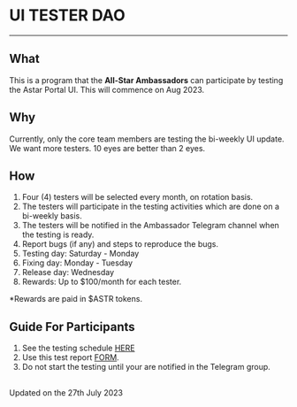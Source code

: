 # UI TESTER DAO

---
## What
This is a program that the **All-Star Ambassadors** can participate by testing the Astar Portal UI. This will commence on Aug 2023.

## Why
Currently, only the core team members are testing the bi-weekly UI update. We want more testers. 10 eyes are better than 2 eyes.

## How
1. Four (4) testers will be selected every month, on rotation basis.
2. The testers will participate in the testing activities which are done on a bi-weekly basis.
3. The testers will be notified in the Ambassador Telegram channel when the testing is ready.
4. Report bugs (if any) and steps to reproduce the bugs.
5. Testing day: Saturday - Monday
6. Fixing day: Monday - Tuesday
7. Release day: Wednesday
8. Rewards: Up to $100/month for each tester.

*Rewards are paid in $ASTR tokens.
 
 ## Guide For Participants
 1. See the testing schedule [HERE](https://docs.google.com/spreadsheets/d/1wVtQ5zMVJYgQaXrQE88lm6zfIqZRu-S-e4fRRGWDGws/edit?usp=sharing)
 2. Use this test report [FORM](https://forms.gle/FdQ46oLYU2udUGr76).
 3. Do not start the testing until your are notified in the Telegram group.

##
Updated on the 27th July 2023
